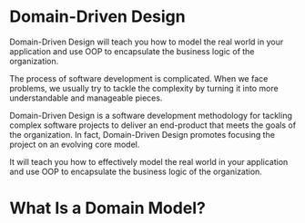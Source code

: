 # Domain-Driven Design

Domain-Driven Design will teach you how to model the real world in your application and use OOP to encapsulate the business logic of the organization.

The process of software development is complicated. When we face problems, we usually try to tackle the complexity by turning it into more understandable and manageable pieces.

Domain-Driven Design is a software development methodology for tackling complex software projects to deliver an end-product that meets the goals of the organization. In fact, Domain-Driven Design promotes focusing the project on an evolving core model.

It will teach you how to effectively model the real world in your application and use OOP to encapsulate the business logic of the organization.

# What Is a Domain Model?